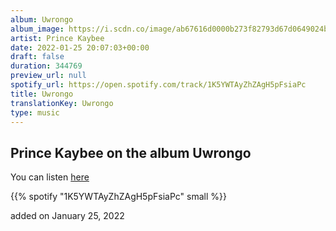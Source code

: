 ```yaml
---
album: Uwrongo
album_image: https://i.scdn.co/image/ab67616d0000b273f82793d67d0649024b468da1
artist: Prince Kaybee
date: 2022-01-25 20:07:03+00:00
draft: false
duration: 344769
preview_url: null
spotify_url: https://open.spotify.com/track/1K5YWTAyZhZAgH5pFsiaPc
title: Uwrongo
translationKey: Uwrongo
type: music
---
```


## Prince Kaybee on the album Uwrongo

You can listen [here](https://open.spotify.com/track/1K5YWTAyZhZAgH5pFsiaPc)

{{% spotify "1K5YWTAyZhZAgH5pFsiaPc" small %}}

added on January 25, 2022